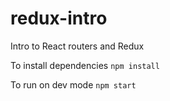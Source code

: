 # redux-intro
Intro to React routers and Redux

To install dependencies
`npm install`

To run on dev mode
`npm start`


